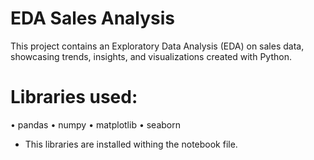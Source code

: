 # EDA Sales Analysis
This project contains an Exploratory Data Analysis (EDA) on sales data, showcasing trends, insights, and visualizations created with Python.

# Libraries used:
• pandas
• numpy
• matplotlib
• seaborn

* This libraries are installed withing the notebook file.
